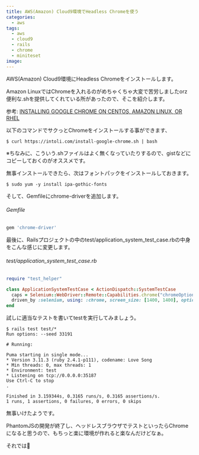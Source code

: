 ```yaml
---
title: AWS(Amazon) Cloud9環境でHeadless Chromeを使う
categories:
  - aws
tags:
  - aws
  - cloud9
  - rails
  - chrome
  - miniteset
image:
---
```

AWS(Amazon) Cloud9環境にHeadless Chromeをインストールします。

<!--more-->

Amazon LinuxではChromeを入れるのがめちゃくちゃ大変で苦労しましたorz 便利な.shを提供してくれている所があったので、そこを紹介します。

参考: [INSTALLING GOOGLE CHROME ON CENTOS, AMAZON LINUX, OR RHEL](https://intoli.com/blog/installing-google-chrome-on-centos/)

以下のコマンドでサクっとChromeをインストールする事ができます、

```
$ curl https://intoli.com/install-google-chrome.sh | bash
```

※ちなみに、こういう.shファイルはよく無くなっていたりするので、gistなどにコピーしておくのがオススメです。

無事インストールできたら、次はフォントパックをインストールしておきます。

```
$ sudo yum -y install ipa-gothic-fonts
```

そして、Gemfileにchrome-driverを追加します。

###### Gemfile
```ruby
gem 'chrome-driver'
```

最後に、Railsプロジェクトの中のtest/application_system_test_case.rbの中身をこんな感じに変更します。

###### test/application_system_test_case.rb
```ruby
require "test_helper"

class ApplicationSystemTestCase < ActionDispatch::SystemTestCase
  caps = Selenium::WebDriver::Remote::Capabilities.chrome("chromeOptions" => {"args" => %w(--headless)})
  driven_by :selenium, using: :chrome, screen_size: [1400, 1400], options: { desired_capabilities: caps }
end
```

試しに適当なテストを書いてtestを実行してみましょう。

```
$ rails test test/*
Run options: --seed 33191

# Running:

Puma starting in single mode...
* Version 3.11.3 (ruby 2.4.1-p111), codename: Love Song
* Min threads: 0, max threads: 1
* Environment: test
* Listening on tcp://0.0.0.0:35187
Use Ctrl-C to stop
.

Finished in 3.159344s, 0.3165 runs/s, 0.3165 assertions/s.
1 runs, 1 assertions, 0 failures, 0 errors, 0 skips
```

無事いけたようです。

PhantomJSの開発が終了し、ヘッドレスブラウザでテストといったらChromeになると思うので、もちっと楽に環境が作れると楽なんだけどなぁ。

それでは👐
